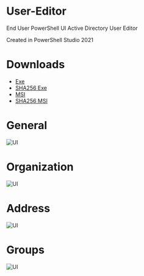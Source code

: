 # User-Editor
End User PowerShell UI Active Directory User Editor

Created in PowerShell Studio 2021

# Downloads
- [Exe](https://github.com/bwya77/User-Editor/raw/main/bin/x64/User%20Editor.exe)
- [SHA256 Exe](https://github.com/bwya77/User-Editor/blob/main/bin/x64/User%20Editor.exe.sha256)
- [MSI](https://github.com/bwya77/User-Editor/raw/blob/main/bin/x64/msi/User%20Editor.msi)
- [SHA256 MSI](https://github.com/bwya77/User-Editor/blob/main/bin/x64/msi/User%20Editor.msi.sha256)


# General
![UI](https://github.com/bwya77/User-Editor/blob/main/imgs/general.png)

# Organization
![UI](https://github.com/bwya77/User-Editor/blob/main/imgs/org.png)

# Address
![UI](https://github.com/bwya77/User-Editor/blob/main/imgs/address.png)

# Groups
![UI](https://github.com/bwya77/User-Editor/blob/main/imgs/groups.png)

